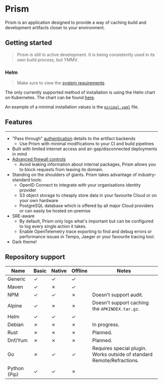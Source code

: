 # Prism

Prism is an application designed to provide a way of caching build and development artifacts closer to your environment.

## Getting started

> Prism is still in active development. It is being consistently used in its own build process, but YMMV.

### Helm

> Make sure to view the [system requirements](https://prism.v2.dcas.dev/help/install-requirements).

The only currently supported method of installation is using the Helm chart on Kubernetes.
The chart can be found [here](charts/prism).

An example of a minimal installation values is the [`minimal.yaml`](charts/prism/ci/minimal.yaml) file.

## Features

---

* "Pass through" [authentication](https://prism.v2.dcas.dev/help/remote-settings-auth) details to the artifact backends
  * Use Prism with minimal modifications to your CI and build pipelines
* Built with limited internet access and air-gap/disconnected deployments in mind
* [Advanced firewall controls](https://prism.v2.dcas.dev/help/remote-settings-firewall)
  * Avoid leaking information about internal packages, Prism allows you to block requests from leaving its domain.
* Standing on the shoulders of giants. Prism takes advantage of industry-standard tools:
  * OpenID Connect to integrate with your organisations identity provider
  * S3 object storage to cheaply store data in your favourite Cloud or on your own hardware
  * PostgreSQL database which is offered by all major Cloud providers or can easily be hosted on-premise
* SRE-aware
  * By default, Prism only logs what's important but can be configured to log every single action it takes.
  * Enable OpenTelemetry trace exporting to find and debug errors or performance issues in Tempo, Jaeger or your favourite tracing tool.
* Dark theme!

## Repository support

| Name         | Basic | Native | Offline | Notes                                                                  |
|--------------|-------|--------|---------|------------------------------------------------------------------------|
| Generic      | ✓     | ✓      | ✓       |                                                                        |
| Maven        | ✓     | ✗      | ✓       |                                                                        |
| NPM          | ✓     | ✓      | ✗       | Doesn't support audit.                                                 |
| Alpine       | ✓     | ✗      | ✗       | Doesn't support caching the `APKINDEX.tar.gz`.                         |
| Helm         | ✓     | ✓      | ✓       |                                                                        |
| Debian       | ✗     | ✗      | ✗       | In progress.                                                           |
| Rust         | ✗     | ✗      | ✗       | Planned.                                                               |
| Dnf/Yum      | ✗     | ✗      | ✗       | Planned.                                                               |
| Go           | ✗     | ✓      | ✓       | Requires special plugin. Works outside of standard Remote/Refractions. |
| Python (Pip) | ✓     | ✓      | ✗       |                                                                        |
